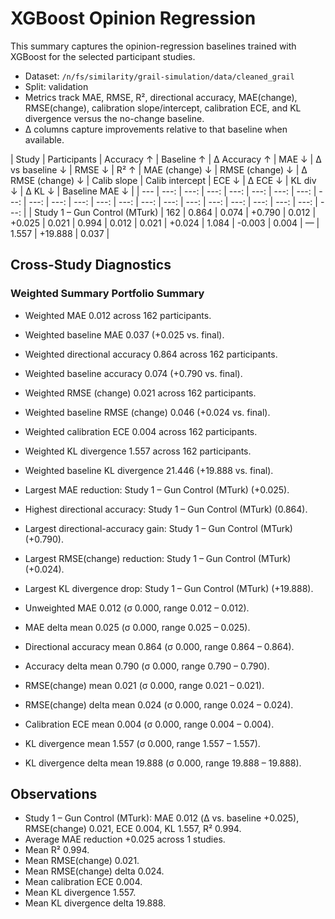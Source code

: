 # XGBoost Opinion Regression

This summary captures the opinion-regression baselines trained with XGBoost for the selected participant studies.

- Dataset: `/n/fs/similarity/grail-simulation/data/cleaned_grail`
- Split: validation
- Metrics track MAE, RMSE, R², directional accuracy, MAE(change), RMSE(change), calibration slope/intercept, calibration ECE, and KL divergence versus the no-change baseline.
- Δ columns capture improvements relative to that baseline when available.

| Study | Participants | Accuracy ↑ | Baseline ↑ | Δ Accuracy ↑ | MAE ↓ | Δ vs baseline ↓ | RMSE ↓ | R² ↑ | MAE (change) ↓ | RMSE (change) ↓ | Δ RMSE (change) ↓ | Calib slope | Calib intercept | ECE ↓ | Δ ECE ↓ | KL div ↓ | Δ KL ↓ | Baseline MAE ↓ |
| --- | ---: | ---: | ---: | ---: | ---: | ---: | ---: | ---: | ---: | ---: | ---: | ---: | ---: | ---: | ---: | ---: | ---: | ---: | ---: | ---: | ---: | ---: |
| Study 1 – Gun Control (MTurk) | 162 | 0.864 | 0.074 | +0.790 | 0.012 | +0.025 | 0.021 | 0.994 | 0.012 | 0.021 | +0.024 | 1.084 | -0.003 | 0.004 | — | 1.557 | +19.888 | 0.037 |

## Cross-Study Diagnostics

### Weighted Summary Portfolio Summary

- Weighted MAE 0.012 across 162 participants.
- Weighted baseline MAE 0.037 (+0.025 vs. final).
- Weighted directional accuracy 0.864 across 162 participants.
- Weighted baseline accuracy 0.074 (+0.790 vs. final).
- Weighted RMSE (change) 0.021 across 162 participants.
- Weighted baseline RMSE (change) 0.046 (+0.024 vs. final).
- Weighted calibration ECE 0.004 across 162 participants.
- Weighted KL divergence 1.557 across 162 participants.
- Weighted baseline KL divergence 21.446 (+19.888 vs. final).
- Largest MAE reduction: Study 1 – Gun Control (MTurk) (+0.025).
- Highest directional accuracy: Study 1 – Gun Control (MTurk) (0.864).
- Largest directional-accuracy gain: Study 1 – Gun Control (MTurk) (+0.790).
- Largest RMSE(change) reduction: Study 1 – Gun Control (MTurk) (+0.024).
- Largest KL divergence drop: Study 1 – Gun Control (MTurk) (+19.888).

- Unweighted MAE 0.012 (σ 0.000, range 0.012 – 0.012).
- MAE delta mean 0.025 (σ 0.000, range 0.025 – 0.025).
- Directional accuracy mean 0.864 (σ 0.000, range 0.864 – 0.864).
- Accuracy delta mean 0.790 (σ 0.000, range 0.790 – 0.790).
- RMSE(change) mean 0.021 (σ 0.000, range 0.021 – 0.021).
- RMSE(change) delta mean 0.024 (σ 0.000, range 0.024 – 0.024).
- Calibration ECE mean 0.004 (σ 0.000, range 0.004 – 0.004).
- KL divergence mean 1.557 (σ 0.000, range 1.557 – 1.557).
- KL divergence delta mean 19.888 (σ 0.000, range 19.888 – 19.888).

## Observations

- Study 1 – Gun Control (MTurk): MAE 0.012 (Δ vs. baseline +0.025), RMSE(change) 0.021, ECE 0.004, KL 1.557, R² 0.994.
- Average MAE reduction +0.025 across 1 studies.
- Mean R² 0.994.
- Mean RMSE(change) 0.021.
- Mean RMSE(change) delta 0.024.
- Mean calibration ECE 0.004.
- Mean KL divergence 1.557.
- Mean KL divergence delta 19.888.
